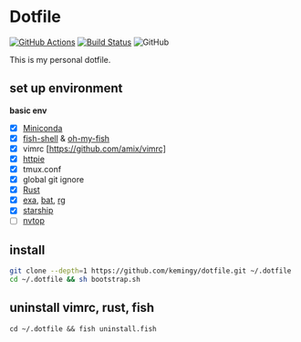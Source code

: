 # Dotfile

[![GitHub Actions](https://github.com/kemingy/dotfile/workflows/CI/badge.svg)](https://github.com/kemingy/dotfile/actions)
[![Build Status](https://travis-ci.com/kemingy/dotfile.svg?branch=master)](https://travis-ci.com/kemingy/dotfile)
![GitHub](https://img.shields.io/github/license/kemingy/dotfile)


This is my personal dotfile.

## set up environment

**basic env**

- [x] [Miniconda](https://docs.conda.io/en/latest/miniconda.html)
- [x] [fish-shell](https://fishshell.com) & [oh-my-fish](https://github.com/oh-my-fish/oh-my-fish)
- [x] vimrc [https://github.com/amix/vimrc]
- [x] [httpie](https://github.com/jakubroztocil/httpie)
- [x] tmux.conf
- [x] global git ignore
- [x] [Rust](https://www.rust-lang.org/)
- [x] [exa](https://github.com/ogham/exa), [bat](https://github.com/sharkdp/bat), [rg](https://github.com/BurntSushi/ripgrep)
- [x] [starship](https://github.com/starship/starship)
- [ ] [nvtop](https://github.com/Syllo/nvtop)

## install

```sh
git clone --depth=1 https://github.com/kemingy/dotfile.git ~/.dotfile
cd ~/.dotfile && sh bootstrap.sh
```

## uninstall vimrc, rust, fish

`cd ~/.dotfile && fish uninstall.fish`
